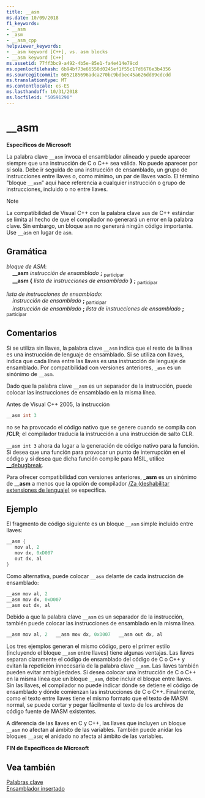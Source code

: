 ```yaml
---
title: __asm
ms.date: 10/09/2018
f1_keywords:
- __asm
- _asm
- __asm_cpp
helpviewer_keywords:
- __asm keyword [C++], vs. asm blocks
- __asm keyword [C++]
ms.assetid: 77ff3bc9-a492-4b5e-85e1-fa4e414e79cd
ms.openlocfilehash: 6b94bf73e66550d0245ef1f55c17d6676e3b4356
ms.sourcegitcommit: 6052185696adca270bc9bdbec45a626dd89cdcdd
ms.translationtype: MT
ms.contentlocale: es-ES
ms.lasthandoff: 10/31/2018
ms.locfileid: "50591290"
---
```

# <a name="asm"></a>__asm

**Específicos de Microsoft**

La palabra clave `__asm` invoca el ensamblador alineado y puede aparecer siempre que una instrucción de C o C++ sea válida. No puede aparecer por sí sola. Debe ir seguida de una instrucción de ensamblado, un grupo de instrucciones entre llaves o, como mínimo, un par de llaves vacío. El término "bloque `__asm`" aquí hace referencia a cualquier instrucción o grupo de instrucciones, incluido o no entre llaves.

> [!NOTE]
> La compatibilidad de Visual C++ con la palabra clave `asm` de C++ estándar se limita al hecho de que el compilador no generará un error en la palabra clave. Sin embargo, un bloque `asm` no generará ningún código importante. Use `__asm` en lugar de `asm`.

## <a name="grammar"></a>Gramática

*bloque de ASM*:<br/>
&nbsp;&nbsp;&nbsp;&nbsp;**__asm** *instrucción de ensamblado* **;** <sub>participar</sub><br/>
&nbsp;&nbsp;&nbsp;&nbsp;**__asm {** *lista de instrucciones de ensamblado* **}** **;** <sub>participar</sub>

*lista de instrucciones de ensamblado*:<br/>
&nbsp;&nbsp;&nbsp;&nbsp;*instrucción de ensamblado* **;** <sub>participar</sub><br/>
&nbsp;&nbsp;&nbsp;&nbsp;*instrucción de ensamblado* **;** *lista de instrucciones de ensamblado* **;** <sub>participar</sub>

## <a name="remarks"></a>Comentarios

Si se utiliza sin llaves, la palabra clave `__asm` indica que el resto de la línea es una instrucción de lenguaje de ensamblado. Si se utiliza con llaves, indica que cada línea entre las llaves es una instrucción de lenguaje de ensamblado. Por compatibilidad con versiones anteriores, `_asm` es un sinónimo de `__asm`.

Dado que la palabra clave `__asm` es un separador de la instrucción, puede colocar las instrucciones de ensamblado en la misma línea.

Antes de Visual C++ 2005, la instrucción

```cpp
__asm int 3
```

no se ha provocado el código nativo que se genere cuando se compila con **/CLR**; el compilador traducía la instrucción a una instrucción de salto CLR.

`__asm int 3` ahora da lugar a la generación de código nativo para la función. Si desea que una función para provocar un punto de interrupción en el código y si desea que dicha función compile para MSIL, utilice [__debugbreak](../../intrinsics/debugbreak.md).

Para ofrecer compatibilidad con versiones anteriores, **_asm** es un sinónimo de **__asm** a menos que la opción de compilador [/Za \(deshabilitar extensiones de lenguaje)](../../build/reference/za-ze-disable-language-extensions.md) se especifica.

## <a name="example"></a>Ejemplo

El fragmento de código siguiente es un bloque `__asm` simple incluido entre llaves:

```cpp
__asm {
   mov al, 2
   mov dx, 0xD007
   out dx, al
}
```

Como alternativa, puede colocar `__asm` delante de cada instrucción de ensamblado:

```cpp
__asm mov al, 2
__asm mov dx, 0xD007
__asm out dx, al
```

Debido a que la palabra clave `__asm` es un separador de la instrucción, también puede colocar las instrucciones de ensamblado en la misma línea.

```cpp
__asm mov al, 2   __asm mov dx, 0xD007   __asm out dx, al
```

Los tres ejemplos generan el mismo código, pero el primer estilo (incluyendo el bloque `__asm` entre llaves) tiene algunas ventajas. Las llaves separan claramente el código de ensamblado del código de C o C++ y evitan la repetición innecesaria de la palabra clave `__asm`. Las llaves también pueden evitar ambigüedades. Si desea colocar una instrucción de C o C++ en la misma línea que un bloque `__asm`, debe incluir el bloque entre llaves. Sin las llaves, el compilador no puede indicar dónde se detiene el código de ensamblado y dónde comienzan las instrucciones de C o C++. Finalmente, como el texto entre llaves tiene el mismo formato que el texto de MASM normal, se puede cortar y pegar fácilmente el texto de los archivos de código fuente de MASM existentes.

A diferencia de las llaves en C y C++, las llaves que incluyen un bloque `__asm` no afectan al ámbito de las variables. También puede anidar los bloques `__asm`; el anidado no afecta al ámbito de las variables.

**FIN de Específicos de Microsoft**

## <a name="see-also"></a>Vea también

[Palabras clave](../../cpp/keywords-cpp.md)<br/>
[Ensamblador insertado](../../assembler/inline/inline-assembler.md)<br/>